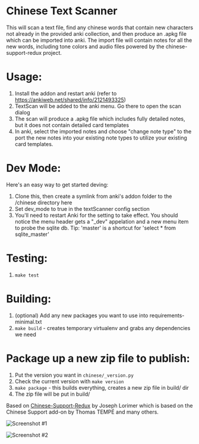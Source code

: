 # Chinese Text Scanner
This will scan a text file, find any chinese words that contain new characters not already in the provided anki collection, and then produce an .apkg file which can be imported into anki. The import file will contain notes for all the new words, including tone colors and audio files powered by the chinese-support-redux project.

# Usage:
1. Install the addon and restart anki (refer to https://ankiweb.net/shared/info/2121493325)
2. TextScan will be added to the anki menu. Go there to open the scan dialog
3. The scan will produce a .apkg file which includes fully detailed notes, but it does not contain detailed card templates
4. In anki, select the imported notes and choose "change note type" to the port the new notes into your existing note types to utilize your existing card templates.

# Dev Mode:
Here's an easy way to get started deving:
1. Clone this, then create a symlink from anki's addon folder to the /chinese directory here
2. Set dev_mode to true in the textScanner config section
3. You'll need to restart Anki for the setting to take effect. You should notice the menu header gets a "_dev" appelation and a new menu item to probe the sqlite db. Tip: 'master' is a shortcut for 'select * from sqlite_master'

# Testing:
1. `make test`

# Building:
1. (optional) Add any new packages you want to use into requirements-minimal.txt
1. `make build` - creates temporary virtualenv and grabs any dependencies we need

# Package up a new zip file to publish:
1. Put the version you want in `chinese/_version.py`
2. Check the current version with `make version`
2. `make package` - this builds everything, creates a new zip file in build/ dir
4. The zip file will be put in build/


Based on [Chinese-Support-Redux](https://github.com/luoliyan/chinese-support-redux) by Joseph Lorimer which is based on the Chinese Support add-on by Thomas TEMPÉ and many others.

![Screenshot #1](https://raw.githubusercontent.com/mentheosis/anki-scanner-chinese-redux/master/screenshots/text-scanner.png)

![Screenshot #2](https://raw.githubusercontent.com/mentheosis/anki-scanner-chinese-redux/master/screenshots/add-card.png)
